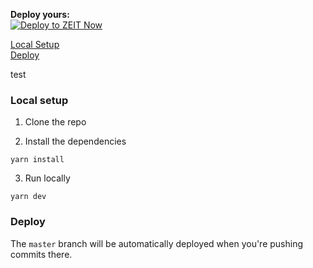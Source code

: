 <b>Deploy yours:</b><br /><a href="https://zeit.co/new/project?template=lucleray/luc.im"><img alt="Deploy to ZEIT Now" src="https://zeit.co/button" /></a>

[Local Setup](#local-setup)<br />
[Deploy](#deploy)

test


### Local setup

1.  Clone the repo

2.  Install the dependencies

```
yarn install
```

3.  Run locally

```
yarn dev
```

### Deploy

The `master` branch will be automatically deployed when you're pushing commits there.
